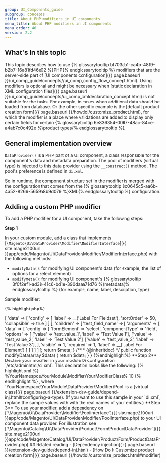 ```yaml
---
group: UI_Components_guide
subgroup: concepts
title: About PHP modifiers in UI components
menu_title: About PHP modifiers in UI components
menu_order: 40
version: 2.2
---
```


## What's in this topic

This topic describes how to use {% glossarytooltip bf703ab1-ca4b-48f9-b2b7-16a81fd46e02 %}PHP{% endglossarytooltip %} modifiers that are the server-side part of [UI components configuration]({{ page.baseurl }}/ui_comp_guide/concepts//ui_comp_config_flow_concept.html). Using modifiers is optional and might be necessary when [static declaration in XML configuration files]({{ page.baseurl }}/ui_comp_guide/concepts/ui_comp_xmldeclaration_concept.html) is not suitable for the tasks. For example, in cases when additional data should be loaded from database. Or the other specific example is the [default product creation form]({{ page.baseurl }}/howdoi/customize_product.html), for which the modifier is a place where validations are added to display only certain fields for certain {% glossarytooltip 6e836354-0067-48ac-84ce-a4ab7c0c492e %}product types{% endglossarytooltip %}.

## General implementation overview

`DataProvider()` is a PHP part of a UI component, a class responsible for the component's data and metadata preparation. The pool of modifiers (virtual type) is injected to this data provider using the `__construct()` method. The pool's preference is defined in `di.xml`.

So in runtime, the component structure set in the modifier is merged with the configuration that comes from the {% glossarytooltip 8c0645c5-aa6b-4a52-8266-5659a8b9d079 %}XML{% endglossarytooltip %} configuration.

## Adding a custom PHP modifier

To add a PHP modifier for a UI component, take the following steps:

**Step 1**

In your custom module, add a class that implements [`\Magento\Ui\DataProvider\Modifier\ModifierInterface`]({{ site.mage2100url }}app/code/Magento/Ui/DataProvider/Modifier/ModifierInterface.php) with the following methods:

- `modifyData()`: for modifying UI component's data (for example, the list of options for a select element)
- `modifyMeta()`: for modifying UI component's {% glossarytooltip 3f0f2ef1-ad38-41c6-bd1e-390daaa71d76 %}metadata{% endglossarytooltip %} (for example, name, label, description, type)

Sample modifier:

{% highlight php%}

<?php

use Magento\Catalog\Ui\DataProvider\Product\Form\Modifier\AbstractModifier;

class Example extends AbstractModifier
{
    public function modifyMeta(array $meta)
    {
        $meta['test_fieldset_name'] = [
            'arguments' => [
                'data' => [
                    'config' => [
                        'label' => __('Label For Fieldset'),
                        'sortOrder' => 50,
                        'collapsible' => true
                    ]
                ]
            ],
            'children' => [
                'test_field_name' => [
                    'arguments' => [
                        'data' => [
                            'config' => [
                                'formElement' => 'select',
                                'componentType' => 'field',
                                'options' => [
                                    ['value' => 'test_value_1', 'label' => 'Test Value 1'],
                                    ['value' => 'test_value_2', 'label' => 'Test Value 2'],
                                    ['value' => 'test_value_3', 'label' => 'Test Value 3'],
                                ],
                                'visible' => 1,
                                'required' => 1,
                                'label' => __('Label For Element')
                            ]
                        ]
                    ]
                ]
            ]
        ];

 return $meta;
    }

    /**
     * {@inheritdoc}
     */
    public function modifyData(array $data)
    {
        return $data;
    }
}
{%endhighlight%}

**Step 2**

Declare your modifier in your module Di configuration `<Your_Module_dir>/etc/adminhtml/di.xml`. This declaration looks like the following:

{% highlight xml %}
<virtualType name="%YourNamespace\YourModule\DataProvider\Modifier\Pool%" type="Magento\Ui\DataProvider\Modifier\Pool">
     <arguments>
         <argument name="modifiers" xsi:type="array">
             <item name="modifier_name" xsi:type="array">
                 <item name="class" xsi:type="string">%YourNamespce\YourModule\Modifier\YourModifierClass%</item>
                 <item name="sortOrder" xsi:type="number">10</item>
             </item>
         </argument>
     </arguments>
</virtualType>
{% endhighlight %}

, where `YourNamespace\YourModule\DataProvider\Modifier\Pool` is a [virtual class]({{ page.baseurl }}/extension-dev-guide/depend-inj.html#configuring-a-type).

(If you want to use this sample in your `di.xml`, replace the sample values with with the real names of your entities.)

**Step 3**

To use your modifier, add a dependency on [`\Magento\Ui\DataProvider\Modifier\PoolInterface`]({{ site.mage2100url }}app/code/Magento/Ui/DataProvider/Modifier/PoolInterface.php) to your UI component data provider. For illustration see [`\Magento\Catalog\Ui\DataProvider\Product\Form\ProductDataProvider`]({{ site.mage2100url }}app/code/Magento/Catalog/Ui/DataProvider/Product/Form/ProductDataProvider.php)

## Related reading

- [Dependency injection]( {{ page.baseurl }}/extension-dev-guide/depend-inj.html)
- [How Do I: Customize product creation form]({{ page.baseurl }}/howdoi/customize_product.html#modifier)
